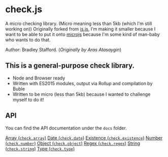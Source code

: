 # check.js

A micro checking library. (Micro meaning less than 5kb (which I'm still working on))
Originally forked from [is.js](https://arasatasaygin.github.io/is.js/), I'm making it smaller because I want to be able to put it onto [microjs](http://microjs.com/) because I'm some kind of man-baby who wants to do that.  

Author: Bradley Stafford.
(_Originally by Aras Atasaygin_)

## This is a general-purpose check library.
- Node and Browser ready
- Written with ES2015 modules, output via Rollup and compilation by Buble
- Written to be micro (less than 5kb) because I wanted to challenge myself to do it!

## API

You can find the API documentation under the `docs` folder. 

[Array (`check.array`)](docs/check.array.md)
[Date (`check.date`)](docs/check.date.md)
[Existence (`check.existence`)](docs/check.existence.md)
[Number (`check.number`)](docs/check.number.md)
[Object (`check.object`)](docs/check.object.md)
[Regex (`check.regex`)](docs/check.regex.md)
[String (`check.string`)](docs/check.string.md)
[Type (`check.type`)](docs/check.type.md)